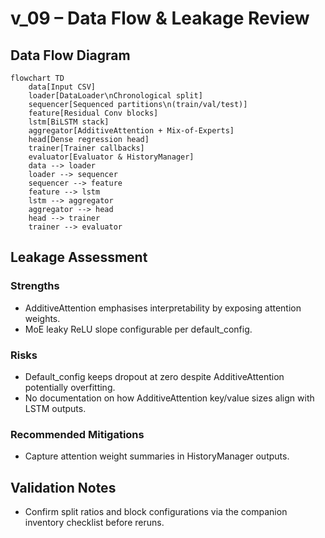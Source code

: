 # v_09 – Data Flow & Leakage Review

## Data Flow Diagram

```mermaid
flowchart TD
    data[Input CSV]
    loader[DataLoader\nChronological split]
    sequencer[Sequenced partitions\n(train/val/test)]
    feature[Residual Conv blocks]
    lstm[BiLSTM stack]
    aggregator[AdditiveAttention + Mix-of-Experts]
    head[Dense regression head]
    trainer[Trainer callbacks]
    evaluator[Evaluator & HistoryManager]
    data --> loader
    loader --> sequencer
    sequencer --> feature
    feature --> lstm
    lstm --> aggregator
    aggregator --> head
    head --> trainer
    trainer --> evaluator
```

## Leakage Assessment

### Strengths
- AdditiveAttention emphasises interpretability by exposing attention weights.
- MoE leaky ReLU slope configurable per default_config.

### Risks
- Default_config keeps dropout at zero despite AdditiveAttention potentially overfitting.
- No documentation on how AdditiveAttention key/value sizes align with LSTM outputs.

### Recommended Mitigations
- Capture attention weight summaries in HistoryManager outputs.

## Validation Notes
- Confirm split ratios and block configurations via the companion inventory checklist before reruns.
